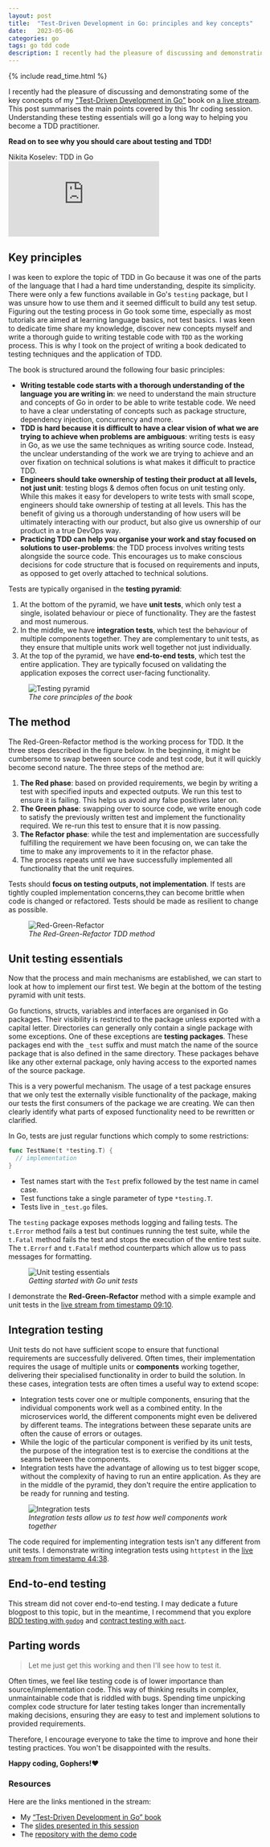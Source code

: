 ```yaml
---
layout: post
title:  "Test-Driven Development in Go: principles and key concepts"
date:   2023-05-06
categories: go
tags: go tdd code
description: I recently had the pleasure of discussing and demonstrating some of the key concepts of my "Test-Driven Development in Go" book on a live stream. This post summarises the main points covered by this 1hr coding session. Understanding these testing essentials will go a long way to helping you become a TDD practitioner. Read on to see why you should care about testing and TDD!
---
```

{% include read_time.html %}

I recently had the pleasure of discussing and demonstrating some of the key concepts of my ["Test-Driven Development in Go"](https://bit.ly/3UFpweU) book on [a live stream](https://bit.ly/3HG9oVh). This post summarises the main points covered by this 1hr coding session. Understanding these testing essentials will go a long way to helping you become a TDD practitioner. 

**Read on to see why you should care about testing and TDD!**

<div class="row">
  <div class="col-full">
    <div class="talks-title">​Nikita Koselev: TDD in Go​</div>
    <div class="talks-video-container">
      <iframe src="https://www.youtube.com/embed/46ZjWWtY6Qo" title="YouTube video player" frameborder="0"
        allowfullscreen></iframe>
    </div>
  </div>
</div>

## Key principles

I was keen to explore the topic of TDD in Go because it was one of the parts of the language that I had a hard time understanding, despite its simplicity. There were only a few functions available in Go's `testing` package, but  I was unsure how to use them and it seemed difficult to build any test setup. Figuring out the testing process in Go took some time, especially as most tutorials are aimed at learning language basics, not test basics. I was keen to dedicate time share my knowledge, discover new concepts myself and write a thorough guide to writing testable code with `TDD` as the working process. This is why I took on the project of writing a book dedicated to testing techniques and the application of TDD. 

The book is structured around the following four basic principles:
- **Writing testable code starts with a thorough understanding of the language you are writing in**: we need to understand the main structure and concepts of Go in order to be able to write testable code. We need to have a clear understating of concepts such as package structure, dependency injection, concurrency and more.  
- **TDD is hard because it is difficult to have a clear vision of what we are trying to achieve when problems are ambiguous**: writing tests is easy in Go, as we use the same techniques as writing source code. Instead, the unclear understanding of the work we are trying to achieve and an over fixation on technical solutions is what makes it difficult to practice TDD. 
- **Engineers should take ownership of testing their product at all levels, not just unit**: testing blogs & demos often focus on unit testing only. While this makes it easy for developers to write tests with small scope, engineers should take ownership of testing at all levels. This has the benefit of giving us a thorough understanding of how users will be ultimately interacting with our product, but also give us ownership of our product in a true DevOps way. 
- **Practicing TDD can help you organise your work and stay focused on solutions to user-problems**: the TDD process involves writing tests alongside the source code. This encourages us to make conscious decisions for code structure that is focused on requirements and inputs, as opposed to get overly attached to technical solutions.

Tests are typically organised in the **testing pyramid**: 
1. At the bottom of the pyramid, we have **unit tests**, which only test a single, isolated behaviour or piece of functionality. They are the fastest and most numerous.
1. In the middle, we have **integration tests**, which test the behaviour of multiple components together. They are complementary to unit tests, as they ensure that multiple units work well together not just individually. 
1. At the top of the pyramid, we have **end-to-end tests**, which test the entire application. They are typically focused on validating the application exposes the correct user-facing functionality. 

<div class="container">
    <div class="row">
        <figure class="centered">
          <img class="fullSize" src="{{site.baseurl}}/assets/tdd/testing_pyramid.png" alt="Testing pyramid">
          <figcaption class="imgcap"><i>The core principles of the book</i></figcaption>
        </figure>
    </div>
</div>

## The method

The Red-Green-Refactor method is the working process for TDD. It the three steps described in the figure below. In the beginning, it might be cumbersome to swap between source code and test code, but it will quickly become second nature. The three steps of the method are:
1. **The Red phase**: based on provided requirements, we begin by writing a test with specified inputs and expected outputs. We run this test to ensure it is failing. This helps us avoid any false positives later on.
1. **The Green phase**: swapping over to source code, we write enough code to satisfy the previously written test and implement the functionality required. We re-run this test to ensure that it is now passing.
1. **The Refactor phase**: while the test and implementation are successfully fulfilling the requirement we have been focusing on, we can take the time to make any improvements to it in the refactor phase.
1. The process repeats until we have successfully implemented all functionality that the unit requires.

Tests should **focus on testing outputs, not implementation**. If tests are tightly coupled implementation concerns,they can become brittle when code is changed or refactored. Tests should be made as resilient to change as possible.

<div class="container">
    <div class="row">
        <figure class="centered">
          <img class="fullSize" src="{{site.baseurl}}/assets/tdd/red_green_refactor.png" alt="Red-Green-Refactor">
          <figcaption class="imgcap"><i>The Red-Green-Refactor TDD method</i></figcaption>
        </figure>
    </div>
</div>

## Unit testing essentials

Now that the process and main mechanisms are established, we can start to look at how to implement our first test. We begin at the bottom of the testing pyramid with unit tests. 

Go functions, structs, variables and interfaces are organised in Go packages. Their visibility is restricted to the package unless exported with a capital letter. Directories can generally only contain a single package with some exceptions. One of these exceptions are **testing packages**. These packages end with the `_test` suffix and must match the name of the source package that is also defined in the same directory. These packages behave like any other external package, only having access to the exported names of the source package. 

This is a very powerful mechanism. The usage of a test package ensures that we only test the externally visible functionality of the package, making our tests the first consumers of the package we are creating. We can then clearly identify what parts of exposed functionality need to be rewritten or clarified.

In Go, tests are just regular functions which comply to some restrictions:
```go
func TestName(t *testing.T) {
  // implementation
}
```
- Test names start with the `Test` prefix followed by the test name in camel case.
- Test functions take a single parameter of type `*testing.T`. 
- Tests live in `_test.go` files.

The `testing` package exposes methods logging and failing tests. The `t.Error` method fails a test but continues running the test suite, while the `t.Fatal` method fails the test and stops the execution of the entire test suite. The `t.Errorf` and `t.Fatalf` method counterparts which allow us to pass messages for formatting.

<div class="container">
    <div class="row">
        <figure class="centered">
          <img class="fullSize" src="{{site.baseurl}}/assets/tdd/unit_testing.png" alt="Unit testing essentials">
          <figcaption class="imgcap"><i>Getting started with Go unit tests</i></figcaption>
        </figure>
    </div>
</div>

I demonstrate the **Red-Green-Refactor** method with a simple example and unit tests in the [live stream from timestamp 09:10](https://www.youtube.com/live/46ZjWWtY6Qo?feature=share&t=550).  

## Integration testing

Unit tests do not have sufficient scope to ensure that functional requirements are successfully delivered. Often times, their implementation requires the usage of multiple units or **components** working together, delivering their specialised functionality in order to build the solution. In these cases, integration tests are often times a useful way to extend scope:
- Integration tests cover one or multiple components, ensuring that the individual components work well as a combined entity. In the microservices world, the different components might even be delivered by different teams. The integrations between these separate units are often the cause of errors or outages.
- While the logic of the particular component is verified by its unit tests, the purpose of the integration test is to exercise the conditions at the seams between the components.
- Integration tests have the advantage of allowing us to test bigger scope, without the complexity of having to run an entire application. As they are in the middle of the pyramid, they don't require the entire application to be ready for running and testing.

<div class="container">
    <div class="row">
        <figure class="centered">
          <img class="fullSize" src="{{site.baseurl}}/assets/tdd/integration_testing.png" alt="Integration tests">
          <figcaption class="imgcap"><i>Integration tests allow us to test how well components work together</i></figcaption>
        </figure>
    </div>
</div>

The code required for implementing integration tests isn't any different from unit tests. I demonstrate writing integration tests using `httptest` in the [live stream from timestamp 44:38](https://www.youtube.com/live/46ZjWWtY6Qo?feature=share&t=2678). 

## End-to-end testing

This stream did not cover end-to-end testing. I may dedicate a future blogpost to this topic, but in the meantime, I recommend that you explore [BDD testing with `godog`](https://github.com/cucumber/godog) and [contract testing with `pact`](https://github.com/pact-foundation/pact-go).

## Parting words

> Let me just get this working and then I'll see how to test it. 

Often times, we feel like testing code is of lower importance than source/implementation code. This way of thinking results in complex, unmaintainable code that is riddled with bugs. Spending time unpicking complex code structure for later testing takes longer than incrementally making decisions, ensuring they are easy to test and implement solutions to provided requirements. 

Therefore, I encourage everyone to take the time to improve and hone their testing practices. You won't be disappointed with the results.

**Happy coding, Gophers!❤️**

### Resources

Here are the links mentioned in the stream:
- My [“Test-Driven Development in Go” book](https://bit.ly/3UFpweU)
- The [slides presented in this session](https://bit.ly/3p2ZbeX)
- The [repository with the demo code](https://github.com/addetz/gophertale)